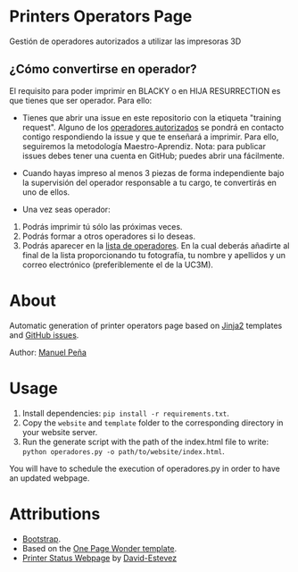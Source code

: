 # Printers Operators Page

Gestión de operadores autorizados a utilizar las impresoras 3D

## ¿Cómo convertirse en operador?

El requisito para poder imprimir en BLACKY o en HIJA RESURRECTION es que tienes que ser operador. Para ello:

- Tienes que abrir una issue en este repositorio con la etiqueta "training request". Alguno de los [operadores autorizados](http://asrob.uc3m.es/index.php/Operadores) se pondrá en contacto contigo respondiendo la issue y que te enseñará a imprimir. Para ello, seguiremos la metodología Maestro-Aprendiz. Nota: para publicar issues debes tener una cuenta en GitHub; puedes abrir una fácilmente.

- Cuando hayas impreso al menos 3 piezas de forma independiente bajo la supervisión del operador responsable a tu cargo, te convertirás en uno de ellos.

- Una vez seas operador:

1. Podrás imprimir tú sólo las próximas veces.
2. Podrás formar a otros operadores si lo deseas.
3. Podrás aparecer en la [lista de operadores](http://asrob.uc3m.es/index.php/Operadores). En la cual deberás añadirte al final de la lista proporcionando tu fotografía, tu nombre y apellidos y un correo electrónico (preferiblemente el de la UC3M).

# About

Automatic generation of printer operators page based on [Jinja2](http://jinja.pocoo.org/docs/2.9/) templates and [GitHub issues](https://github.com/asrob-uc3m/operadores/issues/).

Author: [Manuel Peña](https://github.com/Siotma)

# Usage

1. Install dependencies: `pip install -r requirements.txt`.
2. Copy the `website` and `template` folder to the corresponding directory in your website server.
3. Run the generate script with the path of the index.html file to write: `python operadores.py -o path/to/website/index.html`.

You will have to schedule the execution of operadores.py in order to have an updated webpage. 

# Attributions

* [Bootstrap](http://getbootstrap.com/).
* Based on the [One Page Wonder template](http://startbootstrap.com/template-overviews/one-page-wonder/).
* [Printer Status Webpage](https://github.com/asrob-uc3m/printers-status-webpage) by [David-Estevez](https://github.com/David-Estevez)
